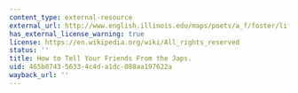 ```yaml
---
content_type: external-resource
external_url: http://www.english.illinois.edu/maps/poets/a_f/foster/lifemag.htm
has_external_license_warning: true
license: https://en.wikipedia.org/wiki/All_rights_reserved
status: ''
title: How to Tell Your Friends From the Japs.
uid: 465b0743-5633-4c4d-a1dc-088aa197622a
wayback_url: ''
---
```

